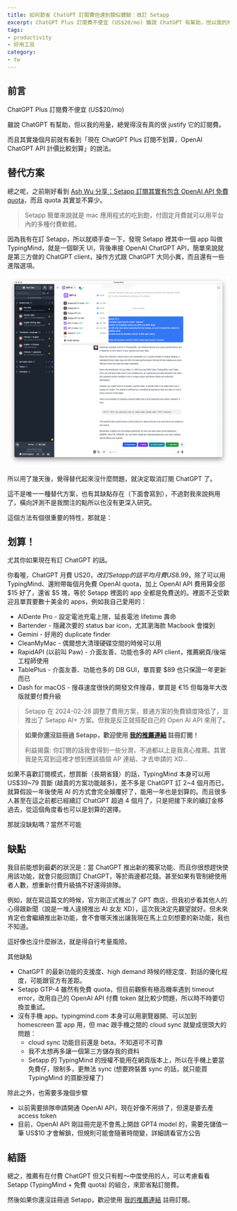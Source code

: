 ```yaml
---
title: 如何節省 ChatGPT 訂閱費但達到類似體驗：改訂 Setapp
excerpt: ChatGPT Plus 訂閱費不便宜 (US$20/mo) 雖說 ChatGPT 有幫助，但以我的用量，總覺得沒有真的很 justify 它的訂閱費。總之呢，之前剛好看到 Ash Wu 分享：Setapp 訂閱其實有包含 OpenAI API 免費 quota，而且 quota 其實並不算少...
tags:
- productivity
- 好用工具
category:
- tw
---
```


## 前言

ChatGPT Plus 訂閱費不便宜 (US$20/mo)

雖說 ChatGPT 有幫助，但以我的用量，總覺得沒有真的很 justify 它的訂閱費。

而且其實幾個月前就有看到「現在 ChatGPT Plus 訂閱不划算，OpenAI ChatGPT API 計價比較划算」的說法。

## 替代方案

總之呢，之前剛好看到 [Ash Wu 分享：Setapp 訂閱其實有包含 OpenAI API 免費 quota](https://twitter.com/hSATAC/status/1742825905083552136)，而且 quota 其實並不算少。

> Setapp 簡單來說就是 mac 應用程式的吃到飽，付固定月費就可以用平台內的多種付費軟體。

因為我有在訂 Setapp，所以就順手查一下，發現 Setapp 裡其中一個 app 叫做 TypingMind，就是一個聊天 UI，背後串接 OpenAI ChatGPT API，簡單來說就是第三方做的 ChatGPT client，操作方式跟 ChatGPT 大同小異，而且還有一些進階選項。

![screenshot of TypingMind app](/images/posts/2024-01-22-chatgpt-alternative-setapp-typingmind.png)

所以用了幾天後，覺得替代起來沒什麼問題，就決定取消訂閱 ChatGPT 了。

這不是唯一一種替代方案，也有其缺點存在（下面會寫到），不過對我來說夠用了，橫向評測不是我關注的點所以也沒有更深入研究。

這個方法有個很重要的特性，那就是：

## 划算！

尤其你如果現在有訂 ChatGPT 的話。

你看喔，ChatGPT 月費 US$20，改訂 Setapp 的話平均月費 US$8.99，除了可以用 TypingMind、還附帶每個月免費 OpenAI quota，加上 OpenAI API 費用算全部 $15 好了，還省 $5 塊，等於 Setapp 裡面的 app 全都是免費送的。裡面不乏受歡迎且單買要數十美金的 apps，例如我自己愛用的：

- AlDente Pro - 設定電池充電上限，延長電池 lifetime 壽命
- Bartender - 隱藏次要的 status bar icon，尤其瀏海款 Macbook 會擋到
- Gemini - 好用的 duplicate finder
- CleanMyMac - 偶爾想大清理硬碟空間的時候可以用
- RapidAPI (以前叫 Paw) - 介面友善、功能也多的 API client，推薦網頁/後端工程師使用
- TablePlus - 介面友善、功能也多的 DB GUI，單買要 $89 也只保證一年更新而已
- Dash for macOS - 搜尋速度很快的開發文件搜尋，單買是 €15 但每幾年大改版就要付費升級

> Setapp 在 2024-02-28 調整了費用方案，普通方案的免費額度降低了，並推出了 Setapp AI+ 方案。但我是反正就搭配自己的 Open AI API 來用了。

<blockquote class="hightlight">
  <b>如果你還沒註冊過 Setapp，歡迎使用 <a href="https://setapp.sjv.io/c/5130946/1857409/5114">我的推薦連結</a> 註冊訂閱！</b>

  利益揭露: 你訂閱的話我會得到一些分潤，不過都以上是我真心推薦。其實我是先寫到這裡才想到應該插個 AP 連結、才去申請的 XD...
</blockquote>

如果不喜歡訂閱模式，想買斷（長期省錢）的話，TypingMind 本身可以用 US$39\~79 買斷 (越貴的方案功能越多)，差不多是 ChatGPT 訂 2\~4 個月而已，就算假設一年後使用 AI 的方式會完全顛覆好了，能用一年也是划算的。而且很多人甚至在這之前都已經續訂 ChatGPT 超過 4 個月了，只是把接下來的續訂金移過去，從這個角度看也可以是划算的選擇。

那就沒缺點嗎？當然不可能

## 缺點

我目前能想到最虧的狀況是：當 ChatGPT 推出新的獨家功能、而且你很想趕快使用該功能，就會只能回頭訂 ChatGPT，等於兩邊都花錢。甚至如果有管制總使用者人數，想重新付費升級搞不好還得排隊。

例如，就在寫這篇文的時候，官方剛正式推出了 GPT 商店，但我初步看其他人的心得跟新聞（說是一堆人違規推出 AI 女友 XD），這次我決定先觀望就好。但未來肯定也會繼續推出新功能，會不會哪天推出讓我現在馬上立刻想要的新功能，我也不知道。

這好像也沒什麼辦法，就是得自行考量風險。

其他缺點

- ChatGPT 的最新功能的支援度、high demand 時候的穩定度、對話的優化程度，可能跟官方有差距。
- Setapp GTP-4 雖然有免費 quota，但目前觀察有極高機率遇到 timeout error，改用自己的 OpenAI API 付費 token 就比較少問題，所以時不時要切換並重試。
- 沒有手機 app。typingmind.com 本身可以用瀏覽器開、可以加到 homescreen 當 app 用，但 mac 跟手機之間的 cloud sync 就變成很頭大的問題：
  - cloud sync 功能目前還是 beta，不知道可不可靠
  - 我不太想再多讓一個第三方儲存我的資料
  - Setapp 的 TypingMind 的授權不能用在網頁版本上，所以在手機上要當免費仔，限制多，更無法 sync (想要跨裝置 sync 的話，就只能買 TypingMind 的買斷授權了)

除此之外，也需要多幾個步驟

- 以前需要排隊申請開通 OpenAI API，現在好像不用排了，但還是要去產 access token
- 目前，OpenAI API 剛註冊完是不會馬上開啟 GPT4 model 的，需要先儲值一筆 US$10 才會解鎖，但規則可能會隨著時間變，詳細請看官方公告

## 結語

總之，推薦有在付費 ChatGPT 但又只有輕～中度使用的人，可以考慮看看 Setapp (TypingMind + 免費 quota) 的組合，來節省點訂閱費。

然後如果你還沒註冊過 Setapp，歡迎使用 <a href="https://setapp.sjv.io/c/5130946/1857409/5114">我的推薦連結</a> 註冊訂閱。
